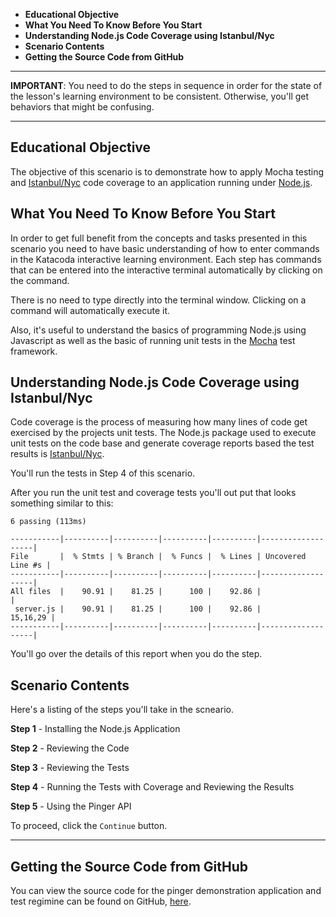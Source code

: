  * **Educational Objective**
 * **What You Need To Know Before You Start**
 * **Understanding Node.js Code Coverage using Istanbul/Nyc**
 * **Scenario Contents**
 * **Getting the Source Code from GitHub**
 
------

**IMPORTANT**: You need to do the steps in sequence in order for the state of the lesson's learning environment to be
consistent. Otherwise, you'll get behaviors that might be confusing.

------
 
## Educational Objective
The objective of this scenario is to demonstrate how to apply Mocha testing and [Istanbul/Nyc](https://www.npmjs.com/package/nyc)
code coverage to an application running under [Node.js](https://nodejs.org/en/).


## What You Need To Know Before You Start
In order to get full benefit from the concepts and tasks presented in this scenario you need to have basic understanding
of how to enter commands in the Katacoda interactive learning environment. Each step has commands that can be entered
into the interactive terminal automatically by clicking on the command.

There is no need to type directly into the terminal window. Clicking on a command will automatically execute it.

Also, it's useful to understand the basics of programming Node.js using Javascript as well as the basic of running
unit tests in the [Mocha](https://mochajs.org/) test framework.




## Understanding Node.js Code Coverage using Istanbul/Nyc

Code coverage is the process of measuring how many lines of code get exercised by the projects unit tests. The Node.js package
used to execute unit tests on the code base and generate coverage reports based the test results
is [Istanbul/Nyc](https://www.npmjs.com/package/nyc).

You'll run the tests in Step 4 of this scenario.

After you run the unit test and coverage tests you'll out put that looks something similar to this:

```text
6 passing (113ms)

-----------|----------|----------|----------|----------|-------------------|
File       |  % Stmts | % Branch |  % Funcs |  % Lines | Uncovered Line #s |
-----------|----------|----------|----------|----------|-------------------|
All files  |    90.91 |    81.25 |      100 |    92.86 |                   |
 server.js |    90.91 |    81.25 |      100 |    92.86 |          15,16,29 |
-----------|----------|----------|----------|----------|-------------------|
```

You'll go over the details of this report when you do the step.

## Scenario Contents

Here's a listing of the steps you'll take in the scneario.

**Step 1** - Installing the Node.js Application

**Step 2** - Reviewing the Code

**Step 3** - Reviewing the Tests

**Step 4** - Running the Tests with Coverage and Reviewing the Results

**Step 5** - Using the Pinger API

To proceed, click the `Continue` button.

----

## Getting the Source Code from GitHub
You can view the source code for the pinger demonstration application  and test regimine can be found on
GitHub, [here](https://github.com/reselbob/pinger).